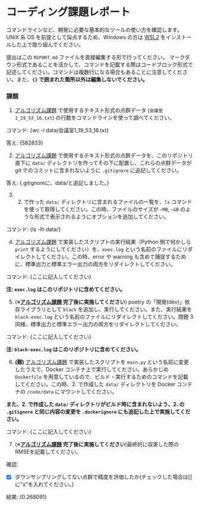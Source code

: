 # コーディング課題レポート

コマンドラインなど、開発に必要な基本的なツールの使い方を確認します。
UNIX 系 OS を前提として採点するため、Windows の方は [WSL2](https://learn.microsoft.com/ja-jp/windows/wsl/install) をインストールした上で取り組んでください。

提出はこの `REPORT.md` ファイルを直接編集する形で行ってください。
マークダウン形式であることを活かして、コマンドを記載する際はコードブロック形式で記述してください。コマンドは複数行になる場合もあることに注意してください。また、**`{}` で囲まれた箇所以外は編集しないでください。**


### 課題
1. [アルゴリズム課題](./README.md#2-アルゴリズム課題) で使用するテキスト形式の点群データ (`会議室1_19_53_16.txt`) の行数をコマンドラインを使って調べてください。

コマンド:
{wc -l data/会議室1_19_53_16.txt}

答え:
{582833}


2. [アルゴリズム課題](./README.md#2-アルゴリズム課題) で使用するテキスト形式の点群データを、このリポジトリ直下に `data/` ディレクトリを作ってその下に配置し、これらの点群データが git でのコミットに含まれないように `.gitignore` に追記してください。

答え:
{.gitignoreに、data/と追記しました。}


3. 2. で作った `data/` ディレクトリに含まれるファイルの一覧を、`ls` コマンドを使って取得してください。この時、ファイルのサイズが `~MB`, `~GB` のような形式で表示されるようにオプションを追加してください。

コマンド:
{ls -lh data/}


4. [アルゴリズム課題](./README.md#2-アルゴリズム課題) で実装したスクリプトの実行結果（Python 側で何かしら `print` するようにしてください）を、`exec.log` という名前のファイルにリダイレクトしてください。この時、error や warning も含めて捕捉するために、標準出力と標準エラー出力の両方をリダイレクトしてください。

コマンド:
{ここに記入してください}


**注: `exec.log` はこのリポジトリに含めてください。**


5. (※**[アルゴリズム課題](./README.md#2-アルゴリズム課題) 完了後に実施してください**) poetry の「開発(dev)」依存ライブラリとして `black` を追加し、実行してください。また、実行結果を `black-exec.log` という名前のファイルにリダイレクトしてください。問題 3 同様、標準出力と標準エラー出力の両方をリダイレクトしてください。

コマンド:
{ここに記入してください}

**注: `black-exec.log` はこのリポジトリに含めてください。**


6. **(難)** [アルゴリズム課題](./README.md#2-アルゴリズム課題) で実装したスクリプトを `main.py` という名前に変更したうえで、Docker コンテナ上で実行してください。あらかじめ `Dockerfile` を用意しているので、ビルド・実行するためのコマンドを記載してください。この時、2. で作成した `data/` ディレクトリを Docker コンテナの `/code/data` にマウントしてください。

**また、2. で作成した `data/` ディレクトリがビルド時に含まれないよう、2. の `.gitignore` と同じ内容の変更を `.dockerignore` にも追記した上で実施してください。**

コマンド:
{ここに記入してください}


7. (※**[アルゴリズム課題](./README.md#2-アルゴリズム課題) 完了後に実施してください**)最終的に収束した際のRMSEを記載してください。

確認:

- [x] ダウンサンプリングしてない点群で精度を評価したか(チェックした場合は[]に"x"を入れてください。)

結果:
{0.268091}
